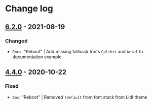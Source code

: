 # Change log

## [6.2.0](https://github.com/cake-hub/lidl-web-bootstrap_theme/tree/v6.2.0) - 2021-08-19

### Changed

* `Docs`: "Reboot" | Add missing fallback fonts `Calibri` and `Arial` to documentation example


## [4.4.0](https://github.com/cake-hub/web-css_framework/tree/v4.4.0) - 2020-10-22

### Fixed

* `Doc`: "Reboot" | Removed `!default` from font stack from Lidl theme
